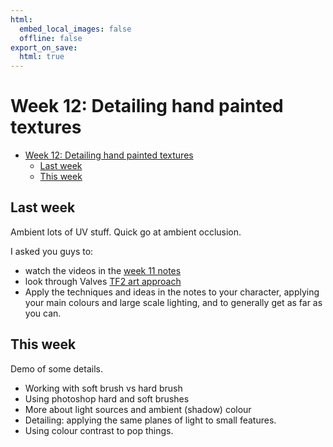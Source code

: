 ```yaml
---
html:
  embed_local_images: false
  offline: false
export_on_save:
  html: true
---
```

# Week 12: Detailing hand painted textures

<!-- @import "[TOC]" {cmd="toc" depthFrom=2 depthTo=3 orderedList=false} -->

<!-- code_chunk_output -->

- [Week 12: Detailing hand painted textures](#week-12-detailing-hand-painted-textures)
  - [Last week](#last-week)
  - [This week](#this-week)

<!-- /code_chunk_output -->

## Last week

Ambient lots of UV stuff. Quick go at ambient occlusion.

I asked you guys to: 
* watch the videos in the [week 11 notes](week11_notes.html#amazing-resources)
* look through Valves [TF2 art approach](week11_notes.html#game-study-tf2s-art-approach)
* Apply the techniques and ideas in the notes to your character, applying your main colours and large scale lighting, and to generally get as far as you can.

## This week

Demo of some details.
* Working with soft brush vs hard brush
* Using photoshop hard and soft brushes
* More about light sources and ambient (shadow) colour
* Detailing: applying the same planes of light to small features.
* Using colour contrast to pop things.
